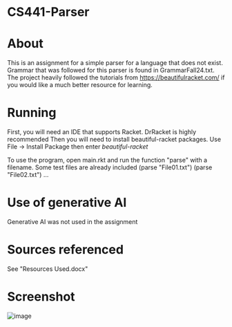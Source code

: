 # CS441-Parser
# About
This is an assignment for a simple parser for a language that does not exist. Grammar that was followed for this parser is found in GrammarFall24.txt.
The project heavily followed the tutorials from https://beautifulracket.com/ if you would like a much better resource for learning.

# Running
First, you will need an IDE that supports Racket. DrRacket is highly recommended
Then you will need to install beautiful-racket packages. Use File -> Install Package then enter _beautiful-racket_

To use the program, open main.rkt and run the function "parse" with a filename. Some test files are already included
(parse "File01.txt")
(parse "File02.txt")
...

# Use of generative AI
Generative AI was not used in the assignment

# Sources referenced
See "Resources Used.docx"

# Screenshot
![image](https://github.com/rrsm8d/CS441-Parser/assets/112575975/c86db9f3-6904-4bbf-9017-4c2e2db13f46)

